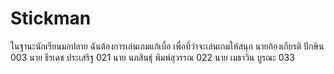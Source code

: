 # Stickman
ในฐานะนักเรียนมอปลาย ฉันต้องการเล่นเกมแก้เบื่อ เพื่อที่ว่าจะเล่นเกมให้สนุก
นายก้องเกียรติ ปักษิน 003
นาย ธีรเดช ประเสริฐ 021
นาย นภสินธุ์ พิมพ์สุวรรณ 022
นาย เมธาวิน บูรณะ 033
